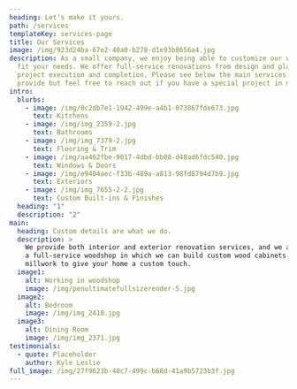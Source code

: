 ```yaml
---
heading: Let's make it yours.
path: /services
templateKey: services-page
title: Our Services
image: /img/923d24ba-67e2-40a0-b278-d1e93b8656a4.jpg
description: As a small company, we enjoy being able to customize our work to
  fit your needs. We offer full-service renovations from design and planning, to
  project execution and completion. Please see below the main services we
  provide but feel free to reach out if you have a special project in mind!
intro:
  blurbs:
    - image: /img/0c2db7e1-1942-499e-a4b1-073867fde673.jpg
      text: Kitchens
    - image: /img/img_2359-2.jpg
      text: Bathrooms
    - image: /img/img_7379-2.jpg
      text: Flooring & Trim
    - image: /img/aa462fbe-9017-4dbd-bb08-d48ad6fdc540.jpg
      text: Windows & Doors
    - image: /img/e9404aec-f33b-489a-a813-98fd8794d7b9.jpg
      text: Exteriors
    - image: /img/img_7655-2-2.jpg
      text: Custom Built-ins & Finishes
  heading: "1"
  description: "2"
main:
  heading: Custom details are what we do.
  description: >
    We provide both interior and exterior renovation services, and we also have
    a full-service woodshop in which we can build custom wood cabinets and
    millwork to give your home a custom touch. 
  image1:
    alt: Working in woodshop
    image: /img/penultimatefullsizerender-5.jpg
  image2:
    alt: Bedroom
    image: /img/img_2410.jpg
  image3:
    alt: Dining Room
    image: /img/img_2371.jpg
testimonials:
  - quote: Placeholder
    author: Kyle Leslie
full_image: /img/27f9623b-40c7-499c-b68d-41a9b5723b3f.jpg
---
```

